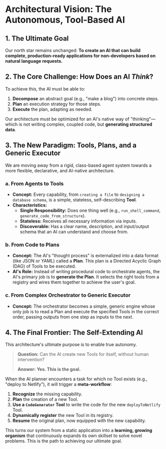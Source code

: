 # Architectural Vision: The Autonomous, Tool-Based AI

## 1. The Ultimate Goal
Our north star remains unchanged: **To create an AI that can build complete, production-ready applications for non-developers based on natural language requests.**

## 2. The Core Challenge: How Does an AI *Think*?
To achieve this, the AI must be able to:
1.  **Decompose** an abstract goal (e.g., "make a blog") into concrete steps.
2.  **Plan** an execution strategy for those steps.
3.  **Execute** the plan, adapting as needed.

Our architecture must be optimized for an AI's native way of "thinking"—which is not writing complex, coupled code, but **generating structured data**.

## 3. The New Paradigm: Tools, Plans, and a Generic Executor

We are moving away from a rigid, class-based agent system towards a more flexible, declarative, and AI-native architecture.

### a. From Agents to **Tools**
- **Concept:** Every capability, from `creating a file` to `designing a database schema`, is a simple, stateless, self-describing **Tool**.
- **Characteristics:**
    - **Single Responsibility:** Does one thing well (e.g., `run_shell_command`, `generate_code_from_structure`).
    - **Stateless:** Receives all necessary information via inputs.
    - **Discoverable:** Has a clear name, description, and input/output schema that an AI can understand and choose from.

### b. From Code to **Plans**
- **Concept:** The AI's "thought process" is externalized into a data format (like JSON or YAML) called a **Plan**. This plan is a Directed Acyclic Graph (DAG) of Tools to be executed.
- **AI's Role:** Instead of writing procedural code to orchestrate agents, the AI's primary job is to **generate the Plan**. It selects the right tools from a registry and wires them together to achieve the user's goal.

### c. From Complex Orchestrator to **Generic Executor**
- **Concept:** The orchestrator becomes a simple, generic engine whose only job is to read a Plan and execute the specified Tools in the correct order, passing outputs from one step as inputs to the next.

## 4. The Final Frontier: The Self-Extending AI

This architecture's ultimate purpose is to enable true autonomy.

> **Question:** Can the AI create new Tools for itself, without human intervention?
>
> **Answer:** **Yes. This is the goal.**

When the AI planner encounters a task for which no Tool exists (e.g., "deploy to Netlify"), it will trigger a **meta-workflow**:
1.  **Recognize** the missing capability.
2.  **Plan** the creation of a new Tool.
3.  **Use a `CodeGenerator` Tool** to write the code for the new `deployToNetlify` Tool.
4.  **Dynamically register** the new Tool in its registry.
5.  **Resume** the original plan, now equipped with the new capability.

This turns our system from a static application into a **learning, growing organism** that continuously expands its own skillset to solve novel problems. This is the path to achieving our ultimate goal.
